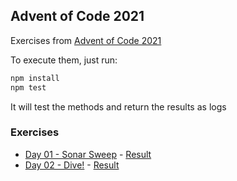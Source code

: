 ## Advent of Code 2021
Exercises from [Advent of Code 2021](https://adventofcode.com/2021)

To execute them, just run:
```sh
npm install
npm test
```
It will test the methods and return the results as logs

### Exercises
* [Day 01 - Sonar Sweep](https://adventofcode.com/2021/day/1) - [Result](exercises/day01.js)
* [Day 02 - Dive!](https://adventofcode.com/2021/day/2) - [Result](exercises/day02.js)

